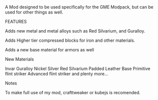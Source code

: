 A Mod designed to be used specifically for the GME Modpack, but can be used for other things as well.


FEATURES

Adds new metal and metal alloys such as Red Silvarium, and Guralloy.

Adds Higher tier compressed blocks for iron and other materials.

Adds a new base material for armors as well


New Materials

Invar
Guralloy
Nickel
Silver
Red Silvarium
Padded Leather Base
Primitive flint striker
Advanced flint striker
and plenty more...

Notes

To make full use of my mod, crafttweaker or kubejs is recomended.
